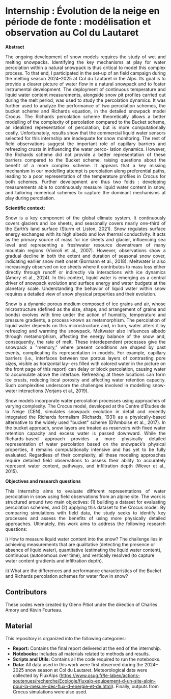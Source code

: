 # Internship : Évolution de la neige en période de fonte : modélisation et observation au Col du Lautaret
**Abstract**
<p align="justify">
The ongoing development of snow models requires the study of wet and melting
snowpacks. Identifying the key mechanisms at play for water percolation within a natural
snowpack is thus critical to model this complex process. To that end, I participated in
the set-up of an field campaign during the melting season 2024–2025 at Col du Lautaret
in the Alps. Its goal is to provide a clearer picture of water flow in a natural snowpack
and to foster instrumental development. The deployment of continuous temperature and
liquid water content measurements, alongside snow pit profiles carried out during the
melt period, was used to study the percolation dynamics. It was further used to analyze
the performance of two percolation schemes, the bucket scheme and Richards equation,
in the detailed snowpack model Crocus. The Richards percolation scheme theoretically
allows a better modelling of the complexity of percolation compared to the Bucket
scheme, an idealized representation of percolation, but is more computationally costly.
Unfortunately, results show that the commercial liquid water sensors selected for this
internship are inadequate for snow monitoring. The rest of field observations suggest the
important role of capillary barriers and refreezing crusts in influencing the water perco-
lation dynamics. However, the Richards scheme did not provide a better representation
of these barriers compared to the Bucket scheme, raising questions about the benefit of a
more complex scheme. It appears that a key missing mechanism in our modelling attempt
is percolation along preferential paths, leading to a poor representation of the temperature
profiles in Crocus for both schemes. Further development are thus two folds : developing
measurements able to continuously measure liquid water content in snow, and tailoring
numerical schemes to capture the dominant mechanisms at play during percolation.
<p>
    
**Scientific context:**
<p align="justify">
Snow is a key component of the global climate system. It continuously covers glaciers and ice sheets, and seasonally covers nearly one-third of the Earth’s land surface (Sturm et Liston, 2021). Snow regulates surface energy exchanges with its high albedo and low thermal conductivity. It acts as the primary source of mass for ice sheets and glacier, influencing sea level and representing a freshwater resource downstream of many mountain regions (Viviroli et al., 2007). However, observations show a gradual decline in both the extent and duration of seasonal snow cover, indicating earlier snow melt onset (Bormann et al., 2018). Meltwater is also increasingly observed on ice sheets where it contributes to mass loss either directly through runoff or indirectly via interactions with ice dynamics (Amory et al., 2024). In this context, liquid water is emerging as a central driver of
snowpack evolution and surface energy and water budgets at the planetary scale.
Understanding the behavior of liquid water within snow requires a detailed view of
snow physical properties and their evolution. 
<p>
<p align="justify">
Snow is a dynamic porous medium composed of ice grains and air, whose microstructure (defined as the size, shape, and arrangement of grains and bonds) evolves with time under the action of humidity, temperature and pressure gradients, a process known as metamorphism. The percolation of liquid water depends on this microstructure and, in turn, water alters it by refreezing and warming the snowpack. Meltwater also influences albedo through metamorphism, affecting the energy balance of the snow and, consequently, the rate of melt. These interdependent processes give the snowpack a "memory," where present conditions are shaped by past events, complicating its representation in models. For example, capillary barriers (i.e., interfaces between tow porous layers of contrasting pore sizes, visible as horizontal lay- ers filled with colored water in the picture on the front page of this report) can delay or block percolation, causing water to accumulate above the interface. Refreezing at these locations can form ice crusts, reducing local porosity and affecting water retention capacity. Such complexities underscore the challenges involved in modelling snow-water interactions (Verjans et al., 2019).
<p>
<p align="justify"> 
Snow models incorporate water percolation processes using approaches of varying
complexity. The Crocus model, developed at the Centre d’Études de la Neige (CEN),
simulates snowpack evolution in detail and recently integrated the Richards formalism
(Richards, 1931) as a physically-based alternative to the widely used "bucket" scheme
(D’Amboise et al., 2017). In the bucket approach, snow layers are treated as reservoirs
with fixed water retention capacity and excess water is passed downward. While the
Richards-based approach provides a more physically detailed representation of water
percolation based on the snowpack’s physical properties, it remains computationally
intensive and has yet to be fully evaluated. Regardless of their complexity, all these modeling approaches require detailed field observations to assess their ability to accurately
represent water content, pathways, and infiltration depth (Wever et al., 2015).
<p>

**Objectives and research questions**
<p align="justify">
This internship aims to evaluate different representations of water percolation in snow
using field observations from an alpine site. The work is structured around two main
objectives: (1) building a dataset for evaluating percolation schemes, and (2) applying this dataset to the Crocus model. By comparing simulations with field data, the study
seeks to identify key processes and assess the benefits of using more physically detailed
approaches. Ultimately, this work aims to address the following research questions:

i) How to measure liquid water content into the snow? The challenge lies in achieving
measurements that are qualitative (detecting the presence or absence of liquid water),
quantitative (estimating the liquid water content), continuous (autonomous over time),
and vertically resolved (to capture water content gradients and infiltration depth).

ii) What are the differences and performance characteristics of the Bucket and
Richards percolation schemes for water flow in snow?
<p>
    
## Contributors 
These codes were created by Glenn Pitiot under the direction of Charles Amory and Kévin Fourteau.
## Material
<p align="justify">
This repository is organized into the following categories:

- **Report:** Contains the final report delivered at the end of the internship.  
- **Notebooks:** Includes all materials related to methods and results.  
- **Scripts and Utils:** Contains all the code required to run the notebooks.
- **Data:** All data used in this work were first observed during the 2024–2025 snow season at Col du Lautaret. Meteorological data were collected by FluxAlps (https://www.osug.fr/le-labex/actions-soutenues/recherche/Ecologie/fluxalp-equipement-d-un-site-alpin-pour-la-mesure-des-flux-d-energie-et-de.html). Finally, outputs from Crocus simulations were also used.
<p>

